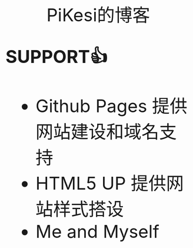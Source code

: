 <div align='center'>
    <font size='64'> PiKesi的博客
</div>

**SUPPORT👍**

- Github Pages 提供网站建设和域名支持
- HTML5 UP 提供网站样式搭设
- Me and Myself

